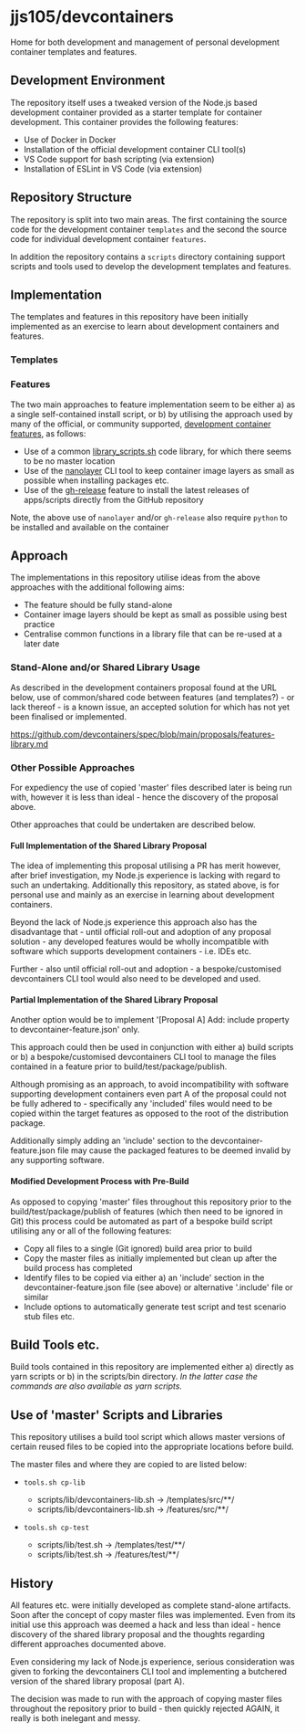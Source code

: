 # jjs105/devcontainers

Home for both development and management of personal development container
templates and features.

## Development Environment

The repository itself uses a tweaked version of the Node.js based development
container provided as a starter template for container development. This
container provides the following features:

* Use of Docker in Docker
* Installation of the official development container CLI tool(s)
* VS Code support for bash scripting (via extension)
* Installation of ESLint in VS Code (via extension)

## Repository Structure

The repository is split into two main areas. The first containing the source
code for the development container `templates` and the second the source code
for individual development container `features`.

In addition the repository contains a `scripts` directory containing support
scripts and tools used to develop the development templates and features.

## Implementation

The templates and features in this repository have been initially implemented as
an exercise to learn about development containers and features.

### Templates

### Features

The two main approaches to feature implementation seem to be either a) as a
single self-contained install script, or b) by utilising the approach used by
many of the official, or community supported, [development container features](
https://containers.dev/features), as follows:

* Use of a common
[library_scripts.sh](
    https://github.com/devcontainers-contrib/features/blob/main/src/bin/library_scripts.sh
) code library, for which there seems to be no master location
* Use of the [nanolayer](https://github.com/devcontainers-contrib/nanolayer) CLI
tool to keep container image layers as small as possible when installing
packages etc.
* Use of the [gh-release](
    https://github.com/devcontainers-contrib/features/tree/main/src/gh-release
) feature to install the latest releases of apps/scripts directly from the
GitHub repository

Note, the above use of `nanolayer` and/or `gh-release` also require `python` to
be installed and available on the container

## Approach

The implementations in this repository utilise ideas from the above approaches
with the additional following aims:

* The feature should be fully stand-alone
* Container image layers should be kept as small as possible using best practice
* Centralise common functions in a library file that can be re-used at a later
date

### Stand-Alone and/or Shared Library Usage

As described in the development containers proposal found at the URL below, use
of common/shared code between features (and templates?) - or lack thereof - is a
known issue, an accepted  solution for which has not yet been finalised or
implemented.

https://github.com/devcontainers/spec/blob/main/proposals/features-library.md

### Other Possible Approaches

For expediency the use of copied 'master' files described later is being run
with, however it is less than ideal - hence the discovery of the proposal above.

Other approaches that could be undertaken are described below.

#### Full Implementation of the Shared Library Proposal

The idea of implementing this proposal utilising a PR has merit however, after
brief investigation, my Node.js experience is lacking with regard to such an
undertaking. Additionally this repository, as stated above, is for personal use
and mainly as an exercise in learning about development containers.

Beyond the lack of Node.js experience this approach also has the disadvantage
that - until official roll-out and adoption of any proposal solution - any
developed features would be wholly incompatible with software which supports
development containers - i.e. IDEs etc.

Further - also until official roll-out and adoption - a bespoke/customised
devcontainers CLI tool would also need to be developed and used.

#### Partial Implementation of the Shared Library Proposal

Another option would be to implement '[Proposal A] Add: include property to
devcontainer-feature.json' only.

This approach could then be used in conjunction with either a) build scripts or
b) a bespoke/customised devcontainers CLI tool to manage the files contained in
a feature prior to build/test/package/publish.

Although promising as an approach, to avoid incompatibility with software
supporting development containers even part A of the proposal could not be fully
adhered to - specifically any 'included' files would need to be copied within
the target features as opposed to the root of the distribution package.

Additionally simply adding an 'include' section to the devcontainer-feature.json
file may cause the packaged features to be deemed invalid by any supporting
software.

#### Modified Development Process with Pre-Build

As opposed to copying 'master' files throughout this repository prior to the
build/test/package/publish of features (which then need to be ignored in Git)
this process could be automated as part of a bespoke build script utilising any
or all of the following features:

* Copy all files to a single (Git ignored) build area prior to build
* Copy the master files as initially implemented but clean up after the build
process has completed
* Identify files to be copied via either a) an 'include' section in the
devcontainer-feature.json file (see above) or alternative '.include' file or
similar
* Include options to automatically generate test script and test scenario stub
files etc.

## Build Tools etc.

Build tools contained in this repository are implemented either a) directly as
yarn scripts or b) in the scripts/bin directory. _In the latter case the
commands are also available as yarn scripts._

## Use of 'master' Scripts and Libraries

This repository utilises a build tool script which allows master versions of
certain reused files to be copied into the appropriate locations before build.

The master files and where they are copied to are listed below:

* `tools.sh cp-lib`
  * scripts/lib/devcontainers-lib.sh -> /templates/src/**/
  * scripts/lib/devcontainers-lib.sh -> /features/src/**/

* `tools.sh cp-test`
  * scripts/lib/test.sh -> /templates/test/**/
  * scripts/lib/test.sh -> /features/test/**/

## History

All features etc. were initially developed as complete stand-alone artifacts.
Soon after the concept of copy master files was implemented. Even from its
initial use this approach was deemed a hack and less than ideal - hence
discovery of the shared library proposal and the thoughts regarding different
approaches documented above.

Even considering my lack of Node.js experience, serious consideration was given
to forking the devcontainers CLI tool and implementing a butchered version of
the shared library proposal (part A).

The decision was made to run with the approach of copying master files
throughout the repository prior to build - then quickly rejected AGAIN, it
really is both inelegant and messy.
